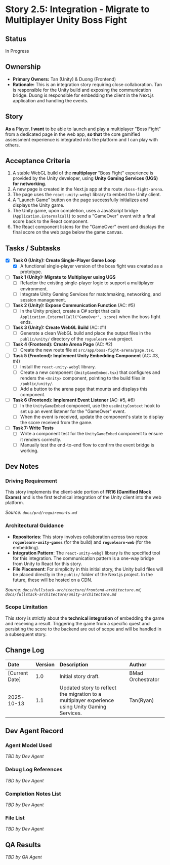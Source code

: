 # **Story 2.5: Integration - Migrate to Multiplayer Unity Boss Fight**

## Status

In Progress

## Ownership

*   **Primary Owners:** Tan (Unity) & Duong (Frontend)
*   **Rationale:** This is an integration story requiring close collaboration. Tan is responsible for the Unity build and exposing the communication bridge. Duong is responsible for embedding the client in the Next.js application and handling the events.

## Story

**As a** Player,
**I want** to be able to launch and play a multiplayer "Boss Fight" from a dedicated page in the web app,
**so that** the core gamified assessment experience is integrated into the platform and I can play with others.

## Acceptance Criteria

1.  A stable WebGL build of the **multiplayer** "Boss Fight" experience is provided by the Unity developer, using **Unity Gaming Services (UGS) for networking**.
2.  A new page is created in the Next.js app at the route `/boss-fight-arena`.
3.  The page uses the `react-unity-webgl` library to embed the Unity client.
4.  A "Launch Game" button on the page successfully initializes and displays the Unity game.
5.  The Unity game, upon completion, uses a JavaScript bridge (`Application.ExternalCall`) to send a "GameOver" event with a final score back to the React component.
6.  The React component listens for the "GameOver" event and displays the final score on the web page below the game canvas.

## Tasks / Subtasks

- [x] **Task 0 (Unity): Create Single-Player Game Loop**
    - [x] A functional single-player version of the boss fight was created as a prototype.
- [ ] **Task 1 (Unity): Migrate to Multiplayer using UGS**
    - [ ] Refactor the existing single-player logic to support a multiplayer environment.
    - [ ] Integrate Unity Gaming Services for matchmaking, networking, and session management.
- [ ] **Task 2 (Unity): Expose Communication Function** (AC: #5)
    - [ ] In the Unity project, create a C# script that calls `Application.ExternalCall("GameOver", score)` when the boss fight ends.
- [ ] **Task 3 (Unity): Create WebGL Build** (AC: #1)
    - [ ] Generate a clean WebGL build and place the output files in the `public/unity/` directory of the `roguelearn-web` project.
- [ ] **Task 4 (Frontend): Create Arena Page** (AC: #2)
    - [ ] Create the new route file at `src/app/boss-fight-arena/page.tsx`.
- [ ] **Task 5 (Frontend): Implement Unity Embedding Component** (AC: #3, #4)
    - [ ] Install the `react-unity-webgl` library.
    - [ ] Create a new component (`UnityGameEmbed.tsx`) that configures and renders the `<Unity>` component, pointing to the build files in `/public/unity/`.
    - [ ] Add a button to the arena page that mounts and displays this component.
- [ ] **Task 6 (Frontend): Implement Event Listener** (AC: #5, #6)
    - [ ] In the `UnityGameEmbed` component, use the `useUnityContext` hook to set up an event listener for the "GameOver" event.
    - [ ] When the event is received, update the component's state to display the score received from the game.
- [ ] **Task 7: Write Tests**
    - [ ] Write a component test for the `UnityGameEmbed` component to ensure it renders correctly.
    - [ ] Manually test the end-to-end flow to confirm the event bridge is working.

## Dev Notes

### **Driving Requirement**
This story implements the client-side portion of **FR16 (Gamified Mock Exams)** and is the first technical integration of the Unity client into the web platform.

*Source: `docs/prd/requirements.md`*

### **Architectural Guidance**
*   **Repositories**: This story involves collaboration across two repos: **`roguelearn-unity-games`** (for the build) and **`roguelearn-web`** (for the embedding).
*   **Integration Pattern**: The `react-unity-webgl` library is the specified tool for this integration. The communication pattern is a one-way bridge from Unity to React for this story.
*   **File Placement**: For simplicity in this initial story, the Unity build files will be placed directly in the `public/` folder of the Next.js project. In the future, these will be hosted on a CDN.

*Source: `docs/fullstack-architecture/frontend-architecture.md`, `docs/fullstack-architecture/unity-architecture.md`*

### **Scope Limitation**
This story is strictly about the **technical integration** of embedding the game and receiving a result. Triggering the game from a specific quest and persisting the score to the backend are out of scope and will be handled in a subsequent story.

## Change Log

| Date | Version | Description | Author |
| :--- | :--- | :--- | :--- |
| [Current Date] | 1.0 | Initial story draft. | BMad Orchestrator |
| 2025-10-13 | 1.1 | Updated story to reflect the migration to a multiplayer experience using Unity Gaming Services. | Tan(Ryan) |

## Dev Agent Record

### Agent Model Used
_TBD by Dev Agent_

### Debug Log References
_TBD by Dev Agent_

### Completion Notes List
_TBD by Dev Agent_

### File List
_TBD by Dev Agent_

## QA Results
_TBD by QA Agent_